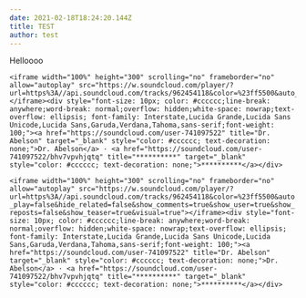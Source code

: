 ```yaml
---
date: 2021-02-18T18:24:20.144Z
title: TEST
author: test
---
```

Helloooo

```
<iframe width="100%" height="300" scrolling="no" frameborder="no" allow="autoplay" src="https://w.soundcloud.com/player/?url=https%3A//api.soundcloud.com/tracks/962454118&color=%23ff5500&auto_play=false&hide_related=false&show_comments=true&show_user=true&show_reposts=false&show_teaser=true&visual=true"></iframe><div style="font-size: 10px; color: #cccccc;line-break: anywhere;word-break: normal;overflow: hidden;white-space: nowrap;text-overflow: ellipsis; font-family: Interstate,Lucida Grande,Lucida Sans Unicode,Lucida Sans,Garuda,Verdana,Tahoma,sans-serif;font-weight: 100;"><a href="https://soundcloud.com/user-741097522" title="Dr. Abelson" target="_blank" style="color: #cccccc; text-decoration: none;">Dr. Abelson</a> · <a href="https://soundcloud.com/user-741097522/bhv7vpvhjqtq" title="**********" target="_blank" style="color: #cccccc; text-decoration: none;">**********</a></div>
```

`<iframe width="100%" height="300" scrolling="no" frameborder="no" allow="autoplay" src="https://w.soundcloud.com/player/?url=https%3A//api.soundcloud.com/tracks/962454118&color=%23ff5500&auto_play=false&hide_related=false&show_comments=true&show_user=true&show_reposts=false&show_teaser=true&visual=true"></iframe><div style="font-size: 10px; color: #cccccc;line-break: anywhere;word-break: normal;overflow: hidden;white-space: nowrap;text-overflow: ellipsis; font-family: Interstate,Lucida Grande,Lucida Sans Unicode,Lucida Sans,Garuda,Verdana,Tahoma,sans-serif;font-weight: 100;"><a href="https://soundcloud.com/user-741097522" title="Dr. Abelson" target="_blank" style="color: #cccccc; text-decoration: none;">Dr. Abelson</a> · <a href="https://soundcloud.com/user-741097522/bhv7vpvhjqtq" title="**********" target="_blank" style="color: #cccccc; text-decoration: none;">**********</a></div>`
